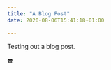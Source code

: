 ```yaml
---
title: "A Blog Post"
date: 2020-08-06T15:41:18+01:00

---
```


Testing out a blog post.

:telephone:
